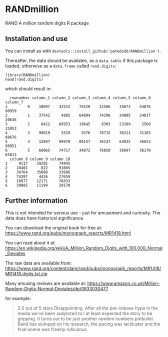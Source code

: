 # RANDmillion

RAND A million random digits R package

## Installation and use ##

You can install as with `devtools::install_github('petedodd/RANDmillion')`.

Thereafter, the data should be available, as a `data.table` if this package is loaded, otherwise as a `data.frame` called `rand.digits`:

```
library(RANDmillion)
head(rand.digits)
```

which should result in:

```
  rownumber column_1 column_2 column_3 column_4 column_5 column_6 column_7
1         0    10097    32533    76520    13586    34673    54876    80959
2         1    37542     4805    64894    74296    24805    24037    20636
3         2     8422    68953    19645     9303    23209     2560    15953
4         3    99019     2529     9376    70715    38311    31165    88676
5         4    12807    99970    80157    36147    64032    36653    98951
6         5    66065    74717    34072    76850    36697    36170    65813
  column_8 column_9 column_10
1     9117    39292     74945
2    10402      822     91665
3    34764    35080     33606
4    74397     4436     27659
5    16877    12171     76833
6    39885    11199     29170
```

## Further information ##

This is not intended for serious use - just for amusement and curiosity. The data does have historical significance.

You can download the original book for free at:
https://www.rand.org/pubs/monograph_reports/MR1418.html

You can read about it at:
https://en.wikipedia.org/wiki/A_Million_Random_Digits_with_100,000_Normal_Deviates

The raw data are available from:
https://www.rand.org/content/dam/rand/pubs/monograph_reports/MR1418/MR1418.digits.txt.zip

Many amusing reviews are available at:
https://www.amazon.co.uk/Million-Random-Digits-Normal-Deviates/dp/0833030477

for example:
>2.0 out of 5 stars Disappointing. After all the pre-release hype in the media we've been subjected to I at least expected the story to be gripping. It turns out to be just another random numbers potboiler. Rand has skimped on his research, the pacing was lackluster and the final scene was frankly ridiculous.
